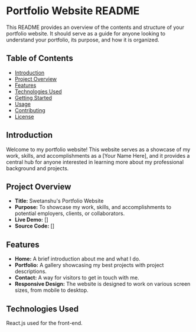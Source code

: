 # Portfolio Website README

This README provides an overview of the contents and structure of your portfolio website. It should serve as a guide for anyone looking to understand your portfolio, its purpose, and how it is organized.

## Table of Contents

- [Introduction](#introduction)
- [Project Overview](#project-overview)
- [Features](#features)
- [Technologies Used](#technologies-used)
- [Getting Started](#getting-started)
- [Usage](#usage)
- [Contributing](#contributing)
- [License](#license)

## Introduction

Welcome to my portfolio website! This website serves as a showcase of my work, skills, and accomplishments as a [Your Name Here], and it provides a central hub for anyone interested in learning more about my professional background and projects.

## Project Overview

- **Title:** Swetanshu's Portfolio Website
- **Purpose:** To showcase my work, skills, and accomplishments to potential employers, clients, or collaborators.
- **Live Demo:** []
- **Source Code:** []

## Features

- **Home:** A brief introduction about me and what I do.
- **Portfolio:** A gallery showcasing my best projects with project descriptions.
- **Contact:** A way for visitors to get in touch with me.
- **Responsive Design:** The website is designed to work on various screen sizes, from mobile to desktop.

## Technologies Used

React.js used  for the front-end.